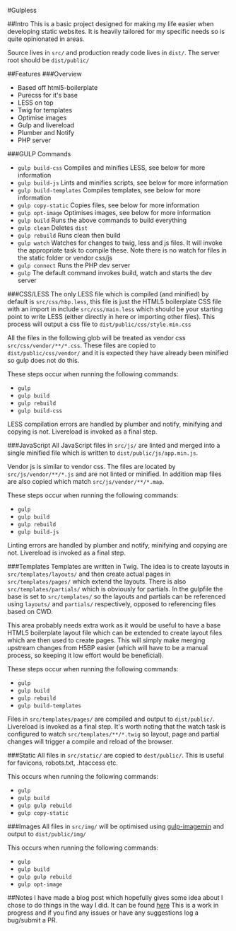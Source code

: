 #Gulpless

##Intro
This is a basic project designed for making my life easier when developing static websites. It is heavily tailored for my specific needs so is quite opinionated in areas.

Source lives in `src/` and production ready code lives in `dist/`. The server root should be `dist/public/`

##Features
###Overview
- Based off html5-boilerplate
- Purecss for it's base
- LESS on top
- Twig for templates
- Optimise images
- Gulp and livereload
- Plumber and Notify
- PHP server

###GULP Commands
- `gulp build-css` Compiles and minifies LESS, see below for more information
- `gulp build-js` Lints and minifies scripts, see below for more information
- `gulp build-templates` Compiles templates, see below for more information
- `gulp copy-static` Copies files, see below for more information
- `gulp opt-image` Optimises images, see below for more information
- `gulp build` Runs the above commands to build everything
- `gulp clean` Deletes `dist`
- `gulp rebuild` Runs clean then build
- `gulp watch` Watches for changes to twig, less and js files. It will invoke the appropriate task to compile these. Note there is no watch for files in the static folder or vendor css/js
- `gulp connect` Runs the PHP dev server
- `gulp` The default command invokes build, watch and starts the dev server

###CSS/LESS
The only LESS file which is compiled (and minified) by default is `src/css/hbp.less`, this file is just the HTML5 boilerplate CSS file with an import in include `src/css/main.less` which should be your starting point to write LESS (either directly in here or importing other files). This process will output a css file to `dist/public/css/style.min.css`

All the files in the following glob will be treated as vendor css `src/css/vendor/**/*.css`. These files are copied to `dist/public/css/vendor/` and it is expected they have already been minified so gulp does not do this.

These steps occur when running the following commands:
- `gulp`
- `gulp build`
- `gulp rebuild`
- `gulp build-css`

LESS compilation errors are handled by plumber and notify, minifying and copying is not. Livereload is invoked as a final step.

###JavaScript
All JavaScript files in `src/js/` are linted and merged into a single minified file which is written to `dist/public/js/app.min.js`.

Vendor js is similar to vendor css. The files are located by `src/js/vendor/**/*.js` and are not linted or minified. In addition map files are also copied which match `src/js/vendor/**/*.map`.


These steps occur when running the following commands:
- `gulp`
- `gulp build`
- `gulp rebuild`
- `gulp build-js`

Linting errors are handled by plumber and notify, minifying and copying are not. Livereload is invoked as a final step.

###Templates
Templates are written in Twig. The idea is to create layouts in `src/templates/layouts/` and then create actual pages in `src/templates/pages/` which extend the layouts. There is also `src/templates/partials/` which is obviously for partials. In the gulpfile the base is set to `src/templates/` so the layouts and partials can be referenced using `layouts/` and `partials/` respectively, opposed to referencing files based on CWD.

This area probably needs extra work as it would be useful to have a base HTML5 boilerplate layout file which can be extended to create layout files which are then used to create pages. This will simply make merging upstream changes from H5BP easier (which will have to be a manual process, so keeping it low effort would be beneficial).

These steps occur when running the following commands:
- `gulp`
- `gulp build`
- `gulp rebuild`
- `gulp build-templates`

Files in `src/templates/pages/` are compiled and output to `dist/public/`. Livereload is invoked as a final step. It's worth noting that the watch task is configured to watch `src/templates/**/*.twig` so layout, page and partial changes will trigger a compile and reload of the browser.

###Static
All files in `src/static/` are copied to `dest/public/`. This is useful for favicons, robots.txt, .htaccess etc.

This occurs when running the following commands:
- `gulp`
- `gulp build`
- `gulp gulp rebuild`
- `gulp copy-static`

###Images
All files in `src/img/` will be optimised using [gulp-imagemin](https://github.com/sindresorhus/gulp-imagemin) and output to `dist/public/img/`

This occurs when running the following commands:
- `gulp`
- `gulp build`
- `gulp gulp rebuild`
- `gulp opt-image`

##Notes
I have made a blog post which hopefully gives some idea about I chose to do things in the way I did. It can be found [here](http://mtjburton.co.uk/workflow-for-static-websites)
This is a work in progress and if you find any issues or have any suggestions log a bug/submit a PR.
